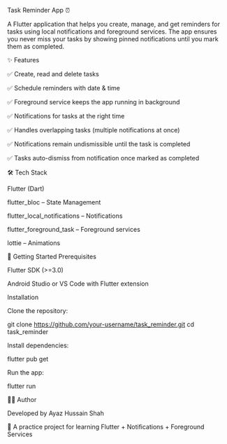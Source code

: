 Task Reminder App ⏰

A Flutter application that helps you create, manage, and get reminders for tasks using local notifications and foreground services.
The app ensures you never miss your tasks by showing pinned notifications until you mark them as completed.

✨ Features

✅ Create, read and delete tasks

✅ Schedule reminders with date & time

✅ Foreground service keeps the app running in background

✅ Notifications for tasks at the right time

✅ Handles overlapping tasks (multiple notifications at once)

✅ Notifications remain undismissible until the task is completed

✅ Tasks auto-dismiss from notification once marked as completed

🛠️ Tech Stack

Flutter
 (Dart)

flutter_bloc
 – State Management

flutter_local_notifications
 – Notifications

flutter_foreground_task
 – Foreground services

lottie
 – Animations


🚀 Getting Started
Prerequisites

Flutter SDK (>=3.0)

Android Studio or VS Code with Flutter extension

Installation

Clone the repository:

git clone https://github.com/your-username/task_reminder.git
cd task_reminder


Install dependencies:

flutter pub get


Run the app:

flutter run


🧑‍💻 Author

Developed by Ayaz Hussain Shah 

🎯 A practice project for learning Flutter + Notifications + Foreground Services
